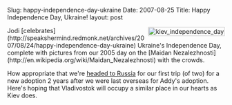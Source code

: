 Slug: happy-independence-day-ukraine
Date: 2007-08-25
Title: Happy Independence Day, Ukraine!
layout: post

<img  alt="kiev_independence_day" class="at-xid-6a010534988cd3970b0120a5b36603970c " src="https://steveivy.typepad.com/.a/6a010534988cd3970b0120a5b36603970c-pi" style="float:right; margin:0 0 8px 8px; padding:1px; border:1px solid #ccc;" />
Jodi [celebrates](http://speakshermind.redmonk.net/archives/2007/08/24/happy-independence-day-ukraine) Ukraine's Independence Day, complete with pictures from our 2005 day on the [Maidan Nezalezhnosti](http://en.wikipedia.org/wiki/Maidan_Nezalezhnosti) with the crowds.

How appropriate that we're [headed to Russia](http://speakshermind.redmonk.net/archives/2007/08/23/adoption-trip-details) for our first trip (of two) for a new adoption 2 years after we were last overseas for Addy's adoption. Here's hoping that Vladivostok will occupy a similar place in our hearts as Kiev does.
